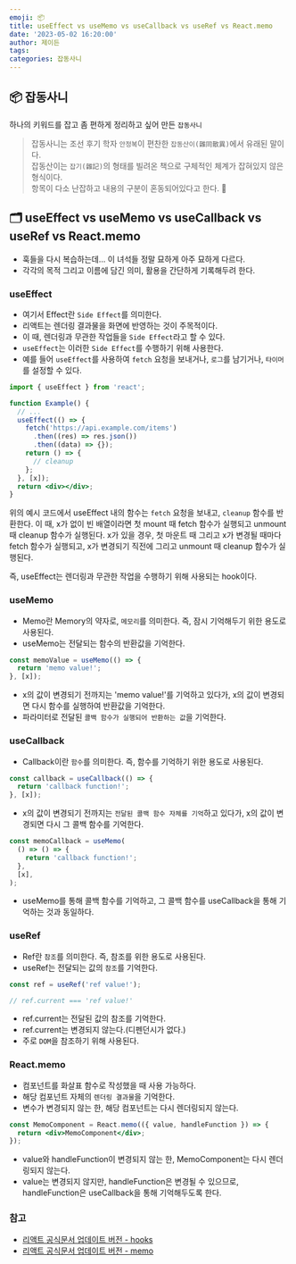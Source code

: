 ```yaml
---
emoji: 📦
title: useEffect vs useMemo vs useCallback vs useRef vs React.memo
date: '2023-05-02 16:20:00'
author: 제이든
tags:
categories: 잡동사니
---
```


## 📦 잡동사니

하나의 키워드를 잡고 좀 편하게 정리하고 싶어 만든 `잡동사니`<br/>

> 잡동사니는 조선 후기 학자 `안정복`이 편찬한 `잡동산이(雜同散異)`에서 유래된 말이다.<br/>
> 잡동산이는 `잡기(雜記)`의 형태를 빌려온 책으로 구체적인 체계가 잡혀있지 않은 형식이다.<br/>
> 항목이 다소 난잡하고 내용의 구분이 혼동되어있다고 한다. 🤣

## 🗂️ useEffect vs useMemo vs useCallback vs useRef vs React.memo

- 훅들을 다시 복습하는데... 이 녀석들 정말 묘하게 아주 묘하게 다르다.
- 각각의 목적 그리고 이름에 담긴 의미, 활용을 간단하게 기록해두려 한다.

### useEffect

- 여기서 Effect란 `Side Effect`를 의미한다.
- 리액트는 렌더링 결과물을 화면에 반영하는 것이 주목적이다.
- 이 때, 렌더링과 무관한 작업들을 `Side Effect`라고 할 수 있다.
- `useEffect`는 이러한 `Side Effect`를 수행하기 위해 사용한다.
- 예를 들어 `useEffect`를 사용하여 `fetch` 요청을 보내거나, `로그`를 남기거나, `타이머`를 설정할 수 있다.

```jsx
import { useEffect } from 'react';

function Example() {
  // ...
  useEffect(() => {
    fetch('https://api.example.com/items')
      .then((res) => res.json())
      .then((data) => {});
    return () => {
      // cleanup
    };
  }, [x]);
  return <div></div>;
}
```

위의 예시 코드에서 useEffect 내의 함수는 `fetch` 요청을 보내고, `cleanup` 함수를 반환한다.
이 때, x가 없이 빈 배열이라면 첫 mount 때 fetch 함수가 실행되고 unmount 때 cleanup 함수가 실행된다.
x가 있을 경우, 첫 마운트 때 그리고 x가 변경될 때마다 fetch 함수가 실행되고, x가 변경되기 직전에 그리고 unmount 때 cleanup 함수가 실행된다.

즉, useEffect는 렌더링과 무관한 작업을 수행하기 위해 사용되는 hook이다.

### useMemo

- Memo란 Memory의 약자로, `메모리`를 의미한다. 즉, 잠시 기억해두기 위한 용도로 사용된다.
- useMemo는 전달되는 함수의 반환값을 기억한다.

```jsx
const memoValue = useMemo(() => {
  return 'memo value!';
}, [x]);
```

- x의 값이 변경되기 전까지는 'memo value!'를 기억하고 있다가, x의 값이 변경되면 다시 함수를 실행하여 반환값을 기억한다.
- 파라미터로 전달된 `콜백 함수가 실행되어 반환하는 값`을 기억한다.

### useCallback

- Callback이란 `함수`를 의미한다. 즉, 함수를 기억하기 위한 용도로 사용된다.

```jsx
const callback = useCallback(() => {
  return 'callback function!';
}, [x]);
```

- x의 값이 변경되기 전까지는 `전달된 콜백 함수 자체를 기억`하고 있다가, x의 값이 변경되면 다시 그 콜백 함수를 기억한다.

```jsx
const memoCallback = useMemo(
  () => () => {
    return 'callback function!';
  },
  [x],
);
```

- useMemo를 통해 콜백 함수를 기억하고, 그 콜백 함수를 useCallback을 통해 기억하는 것과 동일하다.

### useRef

- Ref란 `참조`를 의미한다. 즉, 참조를 위한 용도로 사용된다.
- useRef는 전달되는 값의 `참조`를 기억한다.

```jsx
const ref = useRef('ref value!');

// ref.current === 'ref value!'
```

- ref.current는 전달된 값의 참조를 기억한다.
- ref.current는 변경되지 않는다.(디펜던시가 없다.)
- 주로 `DOM`을 참조하기 위해 사용된다.

### React.memo

- 컴포넌트를 화살표 함수로 작성했을 때 사용 가능하다.
- 해당 컴포넌트 자체의 `렌더링 결과물`을 기억한다.
- 변수가 변경되지 않는 한, 해당 컴포넌트는 다시 렌더링되지 않는다.

```jsx
const MemoComponent = React.memo(({ value, handleFunction }) => {
  return <div>MemoComponent</div>;
});
```

- value와 handleFunction이 변경되지 않는 한, MemoComponent는 다시 렌더링되지 않는다.
- value는 변경되지 않지만, handleFunction은 변경될 수 있으므로, handleFunction은 useCallback을 통해 기억해두도록 한다.

### 참고

- [리액트 공식문서 업데이트 버전 - hooks](https://react.dev/reference/react)
- [리액트 공식문서 업데이트 버전 - memo](https://react.dev/reference/react/memo)

```toc

```
